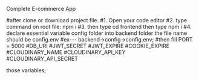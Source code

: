 Complete E-commerce App

#after clone or download project file.
#1. Open your code editor
#2. type command on root file: npm i
#3. then type cd frontend then type npm i 
#4. declare essential variable config folder into backend folder the file name should be config.env
#ex--- backend->config->config.env;
#then fill PORT = 5000
#DB_URI 
#JWT_SECRET
#JWT_EXPIRE 
#COOKIE_EXPIRE 
#CLOUDINARY_NAME
#CLOUDINARY_API_KEY 
#CLOUDINARY_API_SECRET 

those variables;
